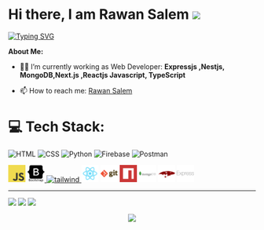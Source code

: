 # Hi there, I am Rawan Salem  <img src="https://media.giphy.com/media/hvRJCLFzcasrR4ia7z/giphy.gif" width="35">

[![Typing SVG](https://readme-typing-svg.herokuapp.com?size=50&pause=1000&color=grey&width=600&height=70&lines=Welcome)](https://git.io/typing-svg)
 

**About Me:**
- 👩‍💻 I’m currently working as Web Developer: **Expressjs ,Nestjs, MongoDB,Next.js ,Reactjs Javascript, TypeScript**

- 📫 How to reach me: [Rawan Salem](https://www.linkedin.com/in/rawan-salem-b-02570521b/)

        
    
# 💻 Tech Stack:   

![HTML](https://img.shields.io/badge/html-%23E34F26.svg?style=for-the-badge&logo=html5&logoColor=white) 
![CSS](https://img.shields.io/badge/css3-%231572B6.svg?style=for-the-badge&logo=css3&logoColor=white) 
 ![Python](https://img.shields.io/badge/docker-%230db7ed.svg?style=for-the-badge&logo=docker&logoColor=white) 
 ![Firebase](https://img.shields.io/badge/sqlite-%2307405e.svg?style=for-the-badge&logo=sqlite&logoColor=white)
 ![Postman](https://img.shields.io/badge/Postman-FF6C37?style=for-the-badge&logo=postman&logoColor=white) 

 
<code><img height="35" src="https://raw.githubusercontent.com/github/explore/80688e429a7d4ef2fca1e82350fe8e3517d3494d/topics/javascript/javascript.png"></code>
 <a href="https://getbootstrap.com" target="_blank" rel="noreferrer"> <img src="https://raw.githubusercontent.com/devicons/devicon/master/icons/bootstrap/bootstrap-plain-wordmark.svg" alt="bootstrap" width="35" /> </a>
  <a href="https://tailwindcss.com/" target="_blank" rel="noreferrer"> <img src="https://www.vectorlogo.zone/logos/tailwindcss/tailwindcss-icon.svg" alt="tailwind" width="40" height="40"/> </a>
<code><img height="35" src="https://raw.githubusercontent.com/github/explore/80688e429a7d4ef2fca1e82350fe8e3517d3494d/topics/react/react.png"></code>
<code><img height="35" src="https://raw.githubusercontent.com/github/explore/80688e429a7d4ef2fca1e82350fe8e3517d3494d/topics/git/git.png"></code>
<code><img height="35" src="https://raw.githubusercontent.com/github/explore/80688e429a7d4ef2fca1e82350fe8e3517d3494d/topics/npm/npm.png"></code>
<code><img height="35" src="https://raw.githubusercontent.com/github/explore/80688e429a7d4ef2fca1e82350fe8e3517d3494d/topics/mongodb/mongodb.png"></code>
<code><img height="35" src="https://raw.githubusercontent.com/github/explore/80688e429a7d4ef2fca1e82350fe8e3517d3494d/topics/mongoose/mongoose.png"></code>
<code><img height="35" src="https://raw.githubusercontent.com/github/explore/80688e429a7d4ef2fca1e82350fe8e3517d3494d/topics/express/express.png"></code>


<hr/>
<img src="https://github-readme-stats.vercel.app/api?username=rrawann&count_private=true&show_icons=true&hide_title=true" />
<img src="https://github-readme-stats.vercel.app/api/top-langs/?username=rrawann&hide_title=true&layout=compact" />

<img src="https://github-readme-streak-stats.herokuapp.com?user=rrawann&theme=gruvbox_duo&hide_border=true" />

<p align="center"> <img src="https://user-images.githubusercontent.com/120065120/212209674-07b3685e-1127-4f42-9871-3a423d343fa2.svg" /> </p>

       
  
  
 
  
   





    
